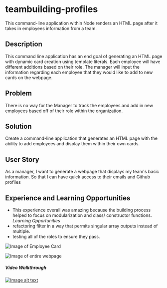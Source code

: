 # teambuilding-profiles
This command-line application within Node renders an HTML page after it takes in employees information from a team. 

## Description 
This command line application has an end goal of generating an HTML page with dynamic card creation using template literals. 
Each employee will have different additions based on their role. The manager will input the information regarding each employee that they would like to add
to new cards on the webpage. 
## Problem 
There is no way for the Manager to track the employees and add in new employees based off of their role within the organization. 

## Solution 
Create a command-line application that generates an HTML page with the ability to add employees and display them within their own cards. 

## User Story 
As a manager, I want to generate a webpage that displays my team's basic information. 
So that I can have quick access to their emails and Github profiles


## Experience and Learning Opportunities
* This experience overall was amazing because the building process helped to focus on modularization and class/ constructor functions. 
*Learning Opportunities*
* refactoring filter in a way that permits singular array outputs instead of multiple. 
*  testing all of the roles to ensure they pass.


![Image of Employee Card](image.jpg)

![Image of entire webpage](image.jpg)

##### Video Walkthrough 
[![Image alt text](https://img.youtube.com/vi/YOUTUBE-ID/0.jpg)](https://www.youtube.com/watch?v=YOUTUBE-ID)
